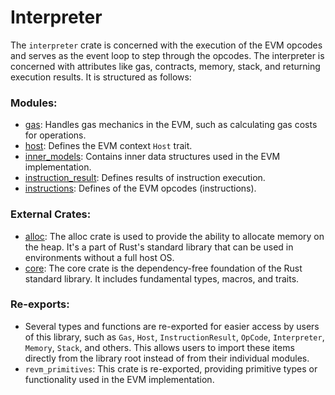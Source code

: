# Interpreter

The `interpreter` crate is concerned with the execution of the EVM opcodes and serves as the event loop to step through the opcodes.
The interpreter is concerned with attributes like gas, contracts, memory, stack, and returning execution results.
It is structured as follows:

### Modules:

- [gas](./interpreter/gas.md): Handles gas mechanics in the EVM, such as calculating gas costs for operations.
- [host](./interpreter/host.md): Defines the EVM context `Host` trait.
- [inner_models](./interpreter/inner_models.md): Contains inner data structures used in the EVM implementation.
- [instruction_result](./interpreter/instruction_result.md): Defines results of instruction execution.
- [instructions](./interpreter/instructions.md): Defines of the EVM opcodes (instructions).

### External Crates:

- [alloc](https://doc.rust-lang.org/alloc/):
  The alloc crate is used to provide the ability to allocate memory on the heap.
  It's a part of Rust's standard library that can be used in environments without a full host OS.
- [core](https://doc.rust-lang.org/core/):
  The core crate is the dependency-free foundation of the Rust standard library.
  It includes fundamental types, macros, and traits.

### Re-exports:
- Several types and functions are re-exported for easier access by users of this library, such as `Gas`, `Host`, `InstructionResult`, `OpCode`, `Interpreter`, `Memory`, `Stack`, and others.
  This allows users to import these items directly from the library root instead of from their individual modules.
- `revm_primitives`: This crate is re-exported, providing primitive types or functionality used in the EVM implementation.
